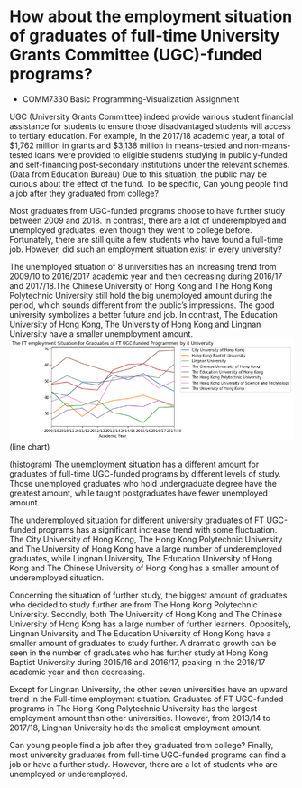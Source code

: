 # How about the employment situation of graduates of full-time University Grants Committee (UGC)-funded programs?
- COMM7330 Basic Programming-Visualization Assignment 

UGC (University Grants Committee) indeed provide various student financial assistance for students to ensure those disadvantaged students will access to tertiary education. For example, In the 2017/18 academic year, a total of $1,762 million in grants and $3,138 million in means-tested and non-means-tested loans were provided to eligible students studying in publicly-funded and self-financing post-secondary institutions under the relevant schemes. (Data from Education Bureau) Due to this situation, the public may be curious about the effect of the fund. To be specific, Can young people find a job after they graduated from college? 

Most graduates from UGC-funded programs choose to have further study between 2009 and 2018. In contrast, there are a lot of underemployed and unemployed graduates, even though they went to college before. Fortunately, there are still quite a few students who have found a full-time job. However, did such an employment situation exist in every university?
  
The unemployed situation of 8 universities has an increasing trend from 2009/10 to 2016/2017 academic year and then decreasing during 2016/17 and 2017/18.The Chinese University of Hong Kong and The Hong Kong Polytechnic University still hold the big unemployed amount during the period, which sounds different from the public’s impressions. The good university symbolizes a better future and job. In contrast, The Education University of Hong Kong, The University of Hong Kong and Lingnan University have a smaller unemployment amount.
 ![Image of Yaktocat](https://github.com/Bingyang1997/How-about-the-employment-situation-of-graduates-of-full-time-University-Grants-Committee-UGC--funde/blob/master/The%20FT%20employment%20Situation%20for%20Graduates%20of%20FT%20UGC-funded%20Programmes%20by%208%20University.png)
(line chart)
 
(histogram)
The unemployment situation has a different amount for graduates of full-time UGC-funded programs by different levels of study. Those unemployed graduates who hold undergraduate degree have the greatest amount, while taught postgraduates have fewer unemployed amount.
  
The underemployed situation for different university graduates of FT UGC-funded programs has a significant increase trend with some fluctuation. The City University of Hong Kong, The Hong Kong Polytechnic University and The University of Hong Kong have a large number of underemployed graduates, while Lingnan University, The Education University of Hong Kong and The Chinese University of Hong Kong has a smaller amount of underemployed situation.
  
Concerning the situation of further study, the biggest amount of graduates who decided to study further are from The Hong Kong Polytechnic University. Secondly, both The University of Hong Kong and The Chinese University of Hong Kong has a large number of further learners. Oppositely, Lingnan University and  The Education University of Hong Kong have a smaller amount of graduates to study further. A dramatic growth can be seen in the number of graduates who has further study at Hong Kong Baptist University during 2015/16 and 2016/17, peaking in the 2016/17 academic year and then decreasing.
  
Except for Lingnan University, the other seven universities have an upward trend in the Full-time employment situation. Graduates of FT UGC-funded programs in The Hong Kong Polytechnic University has the largest employment amount than other universities. However, from 2013/14 to 2017/18, Lingnan University holds the smallest employment amount.
 
Can young people find a job after they graduated from college? 
Finally, most university graduates from full-time UGC-funded programs can find a job or have a further study. However, there are a lot of students who are unemployed or underemployed.
